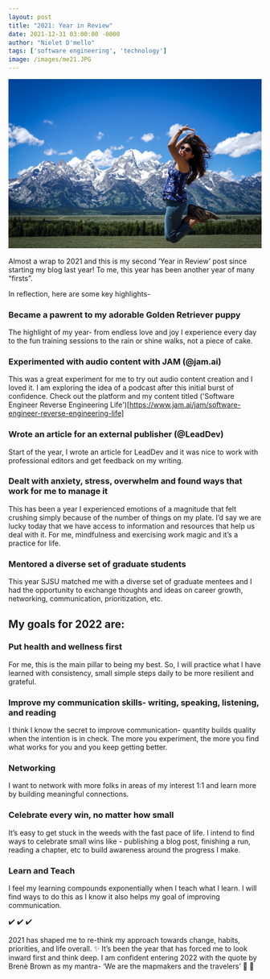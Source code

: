 ```yaml
---
layout: post
title: "2021: Year in Review"
date: 2021-12-31 03:00:00 -0000
author: "Nielet D'mello"
tags: ['software engineering', 'technology']
image: /images/me21.JPG
---
```


![ME!](/images/me21.JPG)

Almost a wrap to 2021 and this is my second ‘Year in Review’ post since starting my blog last year! To me, this year has been another year of many “firsts”.

In reflection, here are some key highlights-

### Became a pawrent to my adorable Golden Retriever puppy
The highlight of my year- from endless love and joy I experience every day to the fun training sessions to the rain or shine walks, not a piece of cake.

### Experimented with audio content with JAM (@jam.ai)
This was a great experiment for me to try out audio content creation and I loved it. I am exploring the idea of a podcast after this initial burst of confidence. Check out the platform and my content titled ('Software Engineer Reverse Engineering Life')[https://www.jam.ai/jam/software-engineer-reverse-engineering-life]

### Wrote an article for an external publisher (@LeadDev)
Start of the year, I wrote an article for LeadDev and it was nice to work with professional editors and get feedback on my writing.

### Dealt with anxiety, stress, overwhelm and found ways that work for me to manage it
This has been a year I experienced emotions of a magnitude that felt crushing simply because of the number of things on my plate. I’d say we are lucky today that we have access to information and resources that help us deal with it. For me, mindfulness and exercising work magic and it’s a practice for life.

### Mentored a diverse set of graduate students
This year SJSU matched me with a diverse set of graduate mentees and I had the opportunity to exchange thoughts and ideas on career growth, networking, communication, prioritization, etc.

## My goals for 2022 are:

### Put health and wellness first
For me, this is the main pillar to being my best. So, I will practice what I have learned with consistency, small simple steps daily to be more resilient and grateful.

### Improve my communication skills- writing, speaking, listening, and reading
I think I know the secret to improve communication- quantity builds quality when the intention is in check. The more you experiment, the more you find what works for you and you keep getting better.

### Networking
I want to network with more folks in areas of my interest 1:1 and learn more by building meaningful connections.

### Celebrate every win, no matter how small
It’s easy to get stuck in the weeds with the fast pace of life. I intend to find ways to celebrate small wins like - publishing a blog post, finishing a run, reading a chapter, etc to build awareness around the progress I make.

### Learn and Teach
I feel my learning compounds exponentially when I teach what I learn. I will find ways to do this as I know it also helps my goal of improving communication.


:heavy_check_mark: :heavy_check_mark: :heavy_check_mark:

2021 has shaped me to re-think my approach towards change, habits, priorities, and life overall. :sparkles: It’s been the year that has forced me to look inward first and think deep. I am confident entering 2022 with the quote by Brenè Brown as my mantra- ‘We are the mapmakers and the travelers’ :star2: :star2:
